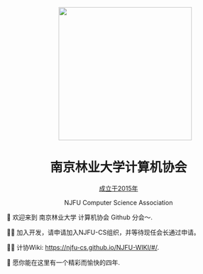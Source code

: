 <p align="center">
  <img style="width: 300px;margin-left:30px" src="https://dvkunion.oss-cn-shanghai.aliyuncs.com/img/njfu.png"/> 
 </p>
 
 <h1 align="center"> 南京林业大学计算机协会 </h1>
 <p align="center">
  <a href="">成立于2015年</a> 
</p>
 <p align="center"> NJFU Computer Science Association </p>

🌈 欢迎来到 南京林业大学 计算机协会 Github 分会～.   

🙋‍♀️ 加入开发，请申请加入NJFU-CS组织，并等待现任会长通过申请。    

👩‍💻 计协Wiki: https://njfu-cs.github.io/NJFU-WIKI/#/.   

🧙 愿你能在这里有一个精彩而愉快的四年. 
